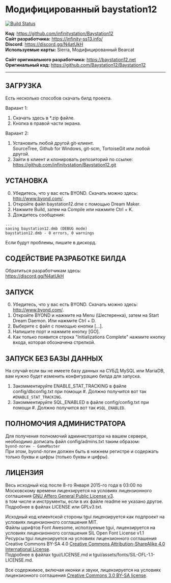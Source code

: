 # Модифицированный baystation12
[![Build Status](https://travis-ci.org/infinitystation/Baystation12.svg?branch=master)](https://travis-ci.org/infinitystation/Baystation12)  

**Код**: https://github.com/infinitystation/Baystation12  
**Сайт разработчика:** https://infinity-ss13.info/  
**Discord**: https://discord.gg/N4atUkH  
**Используемые карты:** Sierra, Модифицированный Bearcat 

**Сайт оригинального разработчика:** https://baystation12.net  
**Оригинальный код:** https://github.com/Baystation12/Baystation12  

---

## ЗАГРУЗКА

Есть несколько способов скачать билд проекта.

Вариант 1:  
1. Скачать здесь в *.zip файле.  
2. Кнопка в правой части экрана.

Вариант 2:  
1. Установить любой другой git-клиент.  
SourceTree, Github for Windows, git-scm, TortoiseGit или любой другой.  
2. Зайти в клиент и клонировать репозиторий по ссылке:  
https://github.com/infinitystation/Baystation12.git

## УСТАНОВКА
0. Убедитесь, что у вас есть BYOND. Скачать можно здесь: http://www.byond.com/.  
1. Откройте файл baystation12.dme с помощью Dream Maker.
2. Нажмите Build, затем на Compile или нажмите Ctrl + K.
3. Дождитесь сообщения:  
```
...
saving baystation12.dmb (DEBUG mode)
baystation12.dmb - 0 errors, 0 warnings
```  
Если будут проблемы, пишите в дискорд.

## СОДЕЙСТВИЕ РАЗРАБОТКЕ БИЛДА
Обратиться разработчикам здесь:  
https://discord.gg/N4atUkH  

## ЗАПУСК
0. Убедитесь, что у вас есть BYOND. Скачать можно здесь: http://www.byond.com/.  
1. Откройте BYOND и нажмите на Menu (Шестеренка), затем на Start Dream Daemon. Или нажмите Ctrl + D.
2. Выберите с файл с помощью кнопки [...].
3. Напишите порт и нажмите кнопку [GO].
4. Как только появится строка "Initializations Complete" нажмите кнопку входа, которая обозначена стрелкой.

## ЗАПУСК БЕЗ БАЗЫ ДАННЫХ
На случай если вы не имеете базу данных на СУБД MySQL или MariaDB, вам нужно будет изменить конфигурацию билда для запуска.  
1. Закомментируйте ENABLE_STAT_TRACKING в файле config/dbconfig.txt при помощи #. Должно получится вот так `#ENABLE_STAT_TRACKING`.
2. Закомментируйте SQL_ENABLED в файле config/config.txt при помощи #. Должно получится вот так `#SQL_ENABLED`.  

## ПОЛНОМОЧИЯ АДМИНИСТРАТОРА
Для получения полномочий администратора на вашем сервере, необходимо дописать файл config/admins.txt таким образом:  
`byond-логин - GameMaster`  
При этом, byond-логин должен быть в нижнем регистре и содержать только буквы и цифры (только буквы и цифры).

## ЛИЦЕНЗИЯ
Весь исходный код после 8-го Января 2015-го года в 03:00 по Московскому времени лицензируется на условиях лицензионного соглашения [GNU Affero General Public License v3](http://www.gnu.org/licenses/agpl.html).  
в том числе и инструменты, если в их файле readme не указано другое. Подробнее в файлах LICENSE или GPLv3.txt.  

Исходный код клиентской стороны tgui лицензируется как подпроект на условиях лицензионного соглашения MIT.  
Файлы шрифтов Font Awesome, исползуемые tgui, лицензируется на условиях лицензионного соглашения SIL Open Font License v1.1  
Ресурсы tgui лицензируется на условиях лицензионного соглашения Creative Commons BY-SA 4.0 [Creative Commons Attribution-ShareAlike 4.0 International License](http://creativecommons.org/licenses/by-sa/4.0/).  
Подробнее в файлах tgui/LICENSE.md и tgui/assets/fonts/SIL-OFL-1.1-LICENSE.md.  

Все содержимое, включая иконки и звуки, лицензируется на условиях лицензионного соглашения [Creative Commons 3.0 BY-SA license](http://creativecommons.org/licenses/by-sa/3.0/).